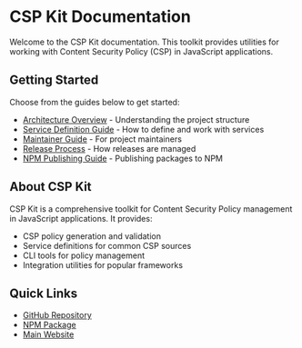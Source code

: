 # CSP Kit Documentation

Welcome to the CSP Kit documentation. This toolkit provides utilities for working with Content Security Policy (CSP) in JavaScript applications.

## Getting Started

Choose from the guides below to get started:

- [Architecture Overview](./ARCHITECTURE.md) - Understanding the project structure
- [Service Definition Guide](./SERVICE_DEFINITION_GUIDE.md) - How to define and work with services
- [Maintainer Guide](./MAINTAINER_GUIDE.md) - For project maintainers
- [Release Process](./RELEASE_PROCESS.md) - How releases are managed
- [NPM Publishing Guide](./NPM_PUBLISHING_GUIDE.md) - Publishing packages to NPM

## About CSP Kit

CSP Kit is a comprehensive toolkit for Content Security Policy management in JavaScript applications. It provides:

- CSP policy generation and validation
- Service definitions for common CSP sources
- CLI tools for policy management
- Integration utilities for popular frameworks

## Quick Links

- [GitHub Repository](https://github.com/eason-dev/csp-kit)
- [NPM Package](https://www.npmjs.com/package/@csp-kit/generator)
- [Main Website](https://csp-kit.eason.ch)
